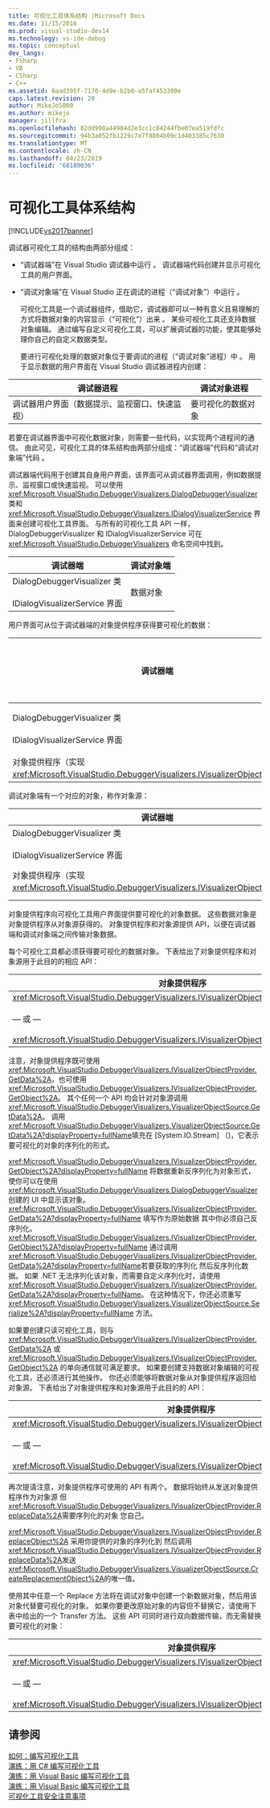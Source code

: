 ```yaml
---
title: 可视化工具体系结构 |Microsoft Docs
ms.date: 11/15/2016
ms.prod: visual-studio-dev14
ms.technology: vs-ide-debug
ms.topic: conceptual
dev_langs:
- FSharp
- VB
- CSharp
- C++
ms.assetid: 6aad395f-7170-4d9e-b2b8-a5faf453380e
caps.latest.revision: 20
author: MikeJo5000
ms.author: mikejo
manager: jillfra
ms.openlocfilehash: 82dd990a44984d2e3cc1c84244fbe07ea519fdfc
ms.sourcegitcommit: 94b3a052fb1229c7e7f8804b09c1d403385c7630
ms.translationtype: MT
ms.contentlocale: zh-CN
ms.lasthandoff: 04/23/2019
ms.locfileid: "68189036"
---
```

# <a name="visualizer-architecture"></a>可视化工具体系结构
[!INCLUDE[vs2017banner](../includes/vs2017banner.md)]

调试器可视化工具的结构由两部分组成：  
  
- “调试器端”在 Visual Studio 调试器中运行  。 调试器端代码创建并显示可视化工具的用户界面。  
  
- “调试对象端”在 Visual Studio 正在调试的进程（“调试对象”）中运行   。  
  
  可视化工具是一个调试器组件，借助它，调试器即可以一种有意义且易理解的方式将数据对象的内容显示（“可视化”）出来  。 某些可视化工具还支持数据对象编辑。 通过编写自定义可视化工具，可以扩展调试器的功能，使其能够处理你自己的自定义数据类型。  
  
  要进行可视化处理的数据对象位于要调试的进程（“调试对象”进程）中  。 用于显示数据的用户界面在 Visual Studio 调试器进程内创建：  
  
|调试器进程|调试对象进程|  
|----------------------|----------------------|  
|调试器用户界面（数据提示、监视窗口、快速监视）|要可视化的数据对象|  
  
 若要在调试器界面中可视化数据对象，则需要一些代码，以实现两个进程间的通信。 由此可见，可视化工具的体系结构由两部分组成：“调试器端”代码和“调试对象端”代码   。  
  
 调试器端代码用于创建其自身用户界面，该界面可从调试器界面调用，例如数据提示、监视窗口或快速监视。 可以使用 <xref:Microsoft.VisualStudio.DebuggerVisualizers.DialogDebuggerVisualizer> 类和 <xref:Microsoft.VisualStudio.DebuggerVisualizers.IDialogVisualizerService> 界面来创建可视化工具界面。 与所有的可视化工具 API 一样，DialogDebuggerVisualizer 和 IDialogVisualizerService 可在 <xref:Microsoft.VisualStudio.DebuggerVisualizers> 命名空间中找到。  
  
|调试器端|调试对象端|  
|-------------------|-------------------|  
|DialogDebuggerVisualizer 类<br /><br /> IDialogVisualizerService 界面|数据对象|  
  
 用户界面可从位于调试器端的对象提供程序获得要可视化的数据：  
  
|调试器端|调试对象端|  
|-------------------|-------------------|  
|DialogDebuggerVisualizer 类<br /><br /> IDialogVisualizerService 界面|数据对象|  
|对象提供程序（实现 <xref:Microsoft.VisualStudio.DebuggerVisualizers.IVisualizerObjectProvider>）||  
  
 调试对象端有一个对应的对象，称作对象源：  
  
|调试器端|调试对象端|  
|-------------------|-------------------|  
|DialogDebuggerVisualizer 类<br /><br /> IDialogVisualizerService 界面|数据对象|  
|对象提供程序（实现 <xref:Microsoft.VisualStudio.DebuggerVisualizers.IVisualizerObjectProvider>）|对象源（从 <xref:Microsoft.VisualStudio.DebuggerVisualizers.VisualizerObjectSource> 派生）|  
  
 对象提供程序向可视化工具用户界面提供要可视化的对象数据。 这些数据对象是对象提供程序从对象源获得的。 对象提供程序和对象源提供 API，以便在调试器端和调试对象端之间传输对象数据。  
  
 每个可视化工具都必须获得要可视化的数据对象。 下表给出了对象提供程序和对象源用于此目的的相应 API：  
  
|对象提供程序|对象源|  
|---------------------|-------------------|  
|<xref:Microsoft.VisualStudio.DebuggerVisualizers.IVisualizerObjectProvider.GetData%2A><br /><br /> — 或 —<br /><br /> <xref:Microsoft.VisualStudio.DebuggerVisualizers.IVisualizerObjectProvider.GetObject%2A>|<xref:Microsoft.VisualStudio.DebuggerVisualizers.VisualizerObjectSource.GetData%2A>|  
  
 注意，对象提供程序既可使用 <xref:Microsoft.VisualStudio.DebuggerVisualizers.IVisualizerObjectProvider.GetData%2A>，也可使用 <xref:Microsoft.VisualStudio.DebuggerVisualizers.IVisualizerObjectProvider.GetObject%2A>。 其个任何一个 API 均会针对对象源调用 <xref:Microsoft.VisualStudio.DebuggerVisualizers.VisualizerObjectSource.GetData%2A>。 调用<xref:Microsoft.VisualStudio.DebuggerVisualizers.VisualizerObjectSource.GetData%2A?displayProperty=fullName>填充在 [System.IO.Stream] （<!-- TODO: review code entity reference <xref:assetId:///System.IO.Stream?qualifyHint=False&amp;autoUpgrade=True>  -->)，它表示要可视化的对象的序列化的形式。  
  
 <xref:Microsoft.VisualStudio.DebuggerVisualizers.IVisualizerObjectProvider.GetObject%2A?displayProperty=fullName> 将数据重新反序列化为对象形式，使你可以在使用 <xref:Microsoft.VisualStudio.DebuggerVisualizers.DialogDebuggerVisualizer> 创建的 UI 中显示该对象。 <xref:Microsoft.VisualStudio.DebuggerVisualizers.IVisualizerObjectProvider.GetData%2A?displayProperty=fullName> 填写作为原始数据 <!-- TODO: review code entity reference <xref:assetId:///System.IO.Stream?qualifyHint=False&amp;autoUpgrade=True>  -->其中你必须自己反序列化。 <xref:Microsoft.VisualStudio.DebuggerVisualizers.IVisualizerObjectProvider.GetObject%2A?displayProperty=fullName> 通过调用<xref:Microsoft.VisualStudio.DebuggerVisualizers.IVisualizerObjectProvider.GetData%2A?displayProperty=fullName>若要获取的序列化 <!-- TODO: review code entity reference <xref:assetId:///System.IO.Stream?qualifyHint=False&amp;autoUpgrade=True>  -->然后反序列化数据。 如果 .NET 无法序列化该对象，而需要自定义序列化时，请使用 <xref:Microsoft.VisualStudio.DebuggerVisualizers.IVisualizerObjectProvider.GetData%2A?displayProperty=fullName>。 在这种情况下，你还必须重写 <xref:Microsoft.VisualStudio.DebuggerVisualizers.VisualizerObjectSource.Serialize%2A?displayProperty=fullName> 方法。  
  
 如果要创建只读可视化工具，则与 <xref:Microsoft.VisualStudio.DebuggerVisualizers.IVisualizerObjectProvider.GetData%2A> 或 <xref:Microsoft.VisualStudio.DebuggerVisualizers.IVisualizerObjectProvider.GetObject%2A> 的单向通信就可满足要求。 如果要创建支持数据对象编辑的可视化工具，还必须进行其他操作。 你还必须能够将数据对象从对象提供程序返回给对象源。 下表给出了对象提供程序和对象源用于此目的的 API：  
  
|对象提供程序|对象源|  
|---------------------|-------------------|  
|<xref:Microsoft.VisualStudio.DebuggerVisualizers.IVisualizerObjectProvider.ReplaceData%2A><br /><br /> — 或 —<br /><br /> <xref:Microsoft.VisualStudio.DebuggerVisualizers.IVisualizerObjectProvider.ReplaceObject%2A>|<xref:Microsoft.VisualStudio.DebuggerVisualizers.VisualizerObjectSource.CreateReplacementObject%2A>|  
  
 再次提请注意，对象提供程序可使用的 API 有两个。 数据将始终从发送对象提供程序作为对象源 <!-- TODO: review code entity reference <xref:assetId:///System.IO.Stream?qualifyHint=False&amp;autoUpgrade=True>  -->但<xref:Microsoft.VisualStudio.DebuggerVisualizers.IVisualizerObjectProvider.ReplaceData%2A>需要序列化的对象 <!-- TODO: review code entity reference <xref:assetId:///System.IO.Stream?qualifyHint=False&amp;autoUpgrade=True>  --> 您自己。  
  
 <xref:Microsoft.VisualStudio.DebuggerVisualizers.IVisualizerObjectProvider.ReplaceObject%2A> 采用你提供的对象的序列化到 <!-- TODO: review code entity reference <xref:assetId:///System.IO.Stream?qualifyHint=False&amp;autoUpgrade=True>  -->然后调用<xref:Microsoft.VisualStudio.DebuggerVisualizers.IVisualizerObjectProvider.ReplaceData%2A>发送 <!-- TODO: review code entity reference <xref:assetId:///System.IO.Stream?qualifyHint=False&amp;autoUpgrade=True>  --> <xref:Microsoft.VisualStudio.DebuggerVisualizers.VisualizerObjectSource.CreateReplacementObject%2A>的唯一值。  
  
 使用其中任意一个 Replace 方法将在调试对象中创建一个新数据对象，然后用该对象代替要可视化的对象。 如果你要更改原始对象的内容但不替换它，请使用下表中给出的一个 Transfer 方法。 这些 API 可同时进行双向数据传输，而无需替换要可视化的对象：  
  
|对象提供程序|对象源|  
|---------------------|-------------------|  
|<xref:Microsoft.VisualStudio.DebuggerVisualizers.IVisualizerObjectProvider.TransferData%2A><br /><br /> — 或 —<br /><br /> <xref:Microsoft.VisualStudio.DebuggerVisualizers.IVisualizerObjectProvider.TransferObject%2A>|<xref:Microsoft.VisualStudio.DebuggerVisualizers.VisualizerObjectSource.TransferData%2A>|  
  
## <a name="see-also"></a>请参阅  
 [如何：编写可视化工具](../debugger/how-to-write-a-visualizer.md)   
 [演练：用 C# 编写可视化工具](../debugger/walkthrough-writing-a-visualizer-in-csharp.md)   
 [演练：用 Visual Basic 编写可视化工具](../debugger/walkthrough-writing-a-visualizer-in-visual-basic.md)   
 [演练：用 Visual Basic 编写可视化工具](../debugger/walkthrough-writing-a-visualizer-in-visual-basic.md)   
 [可视化工具安全注意事项](../debugger/visualizer-security-considerations.md)
